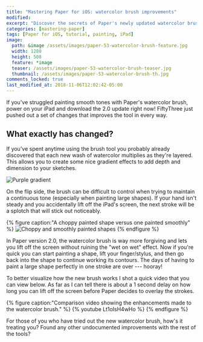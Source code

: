 ```yaml
---
title: "Mastering Paper for iOS: watercolor brush improvements"
modified:
excerpt: "Discover the secrets of Paper's newly updated watercolor brush in this short tutorial and video."
categories: [mastering-paper]
tags: [Paper for iOS, tutorial, painting, iPad]
image:
  path: &image /assets/images/paper-53-watercolor-brush-feature.jpg
  width: 1280
  height: 508
  feature: *image
  teaser: /assets/images/paper-53-watercolor-brush-teaser.jpg
  thumbnail: /assets/images/paper-53-watercolor-brush-th.jpg
comments_locked: true
last_modified_at: 2018-11-06T12:02:42-05:00
---
```


If you've struggled painting smooth tones with Paper's watercolor brush, power on your iPad and download the 2.0 update right now! FiftyThree just pushed out a set of changes that improves the tool in every way.

## What exactly has changed?

If you've spent anytime using the brush tool you probably already discovered that each new wash of watercolor multiplies as they're layered. This allows you to create some nice gradient effects to add depth and dimension to your sketches.

![Purple gradient](/assets/images/paper-53-watercolor-gradient.jpg)

On the flip side, the brush can be difficult to control when trying to maintain a continuous tone (especially when painting large shapes). If your hand isn't steady and you accidentally lift off the iPad's screen, the next stroke will be a splotch that will stick out noticeably.

{% figure caption:"A choppy painted shape versus one painted smoothly" %}
![Choppy and smoothly painted shapes](/assets/images/paper-53-choppy-smooth-paint-2.jpg)
{% endfigure %}

In Paper version 2.0, the watercolor brush is way more forgiving and lets you lift off the screen without ruining the "wet on wet" effect. Now if you're quick you can start painting a shape, lift your finger/stylus, and then go back into the shape to continue working its contours. The days of having to paint a large shape perfectly in one stroke are over --- hooray!

To better visualize how the new brush works I shot a quick video that you can view below. As far as I can tell there is about a 1 second delay on how long you can lift off the screen before Paper decides to overlay the strokes.

{% figure caption:"Comparison video showing the enhancements made to the watercolor brush." %}
{% youtube Lt1oIsH4wHo %}
{% endfigure %}

For those of you who have tried out the new watercolor brush, how's it treating you? Found any other undocumented improvements with the rest of the tools?
